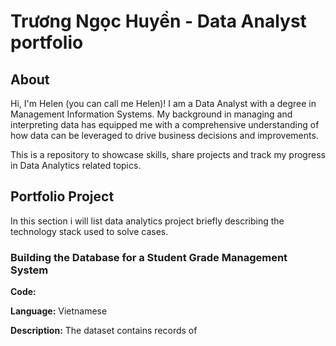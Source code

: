 # Trương Ngọc Huyền - Data Analyst portfolio
## About
Hi, I'm Helen (you can call me Helen)! I am a Data Analyst with a degree in Management Information Systems. My background in managing and interpreting data has equipped me with a comprehensive understanding of how data can be leveraged to drive business decisions and improvements.

This is a repository to showcase skills, share projects and track my progress in Data Analytics related topics.
## Portfolio Project
In this section i will list data analytics project briefly describing the technology stack used to solve cases. 

### Building the Database for a Student Grade Management System
**Code:** 

**Language:** Vietnamese

**Description:** The dataset contains records of 
